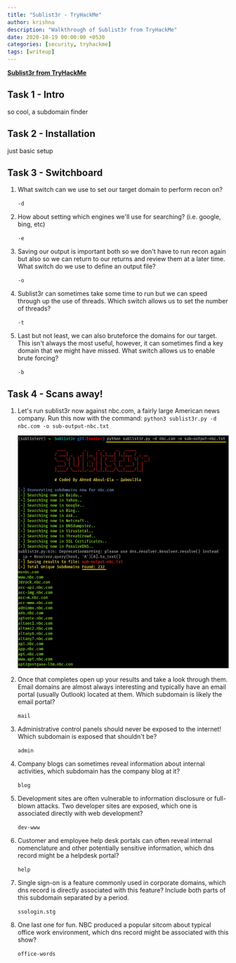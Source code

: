 ```yaml
---
title: "Sublist3r - TryHackMe"
author: krishna
description: "Walkthrough of Sublist3r from TryHackMe"
date: 2020-10-19 00:00:00 +0530
categories: [security, tryhackme]
tags: [writeup]
---
```


**[Sublist3r from TryHackMe](https://tryhackme.com/room/rpsublist3r)**

## Task 1 - Intro

so cool, a subdomain finder

## Task 2 - Installation

just basic setup

## Task 3 - Switchboard

1. What switch can we use to set our target domain to perform recon on?

	`-d`

2. How about setting which engines we'll use for searching? (i.e. google, bing, etc)

	`-e`

3. Saving our output is important both so we don't have to run recon again but also so we can return to our returns and review them at a later time. What switch do we use to define an output file?

	`-o`

4. Sublist3r can sometimes take some time to run but we can speed through up the use of threads. Which switch allows us to set the number of threads?

	`-t`

5. Last but not least, we can also bruteforce the domains for our target. This isn't always the most useful, however, it can sometimes find a key domain that we might have missed. What switch allows us to enable brute forcing?

	`-b`

## Task 4 - Scans away!

1. Let's run sublist3r now against nbc.com, a fairly large American news company. Run this now with the command: `python3 sublist3r.py -d nbc.com -o sub-output-nbc.txt`

	![sublister results](https://raw.githubusercontent.com/lordlabuckdas/lordlabuckdas.github.io/gh-pages/assets/img/tryhackme/sublister/sublister1.png)

2. Once that completes open up your results and take a look through them. Email domains are almost always interesting and typically have an email portal (usually Outlook) located at them. Which subdomain is likely the email portal? 

	`mail`

3. Administrative control panels should never be exposed to the internet! Which subdomain is exposed that shouldn't be?

	`admin`

4. Company blogs can sometimes reveal information about internal activities, which subdomain has the company blog at it?

	`blog`

5. Development sites are often vulnerable to information disclosure or full-blown attacks. Two developer sites are exposed, which one is associated directly with web development?

	`dev-www`

6. Customer and employee help desk portals can often reveal internal nomenclature and other potentially sensitive information, which dns record might be a helpdesk portal?

	`help`

7. Single sign-on is a feature commonly used in corporate domains, which dns record is directly associated with this feature? Include both parts of this subdomain separated by a period.

	`ssologin.stg`

8. One last one for fun. NBC produced a popular sitcom about typical office work environment, which dns record might be associated with this show?

	`office-words`
